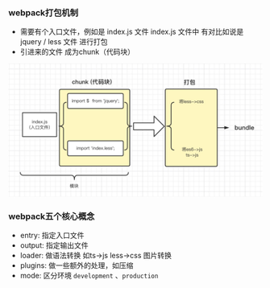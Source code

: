 <!--
 * @Description: 
 * @Author: liyongshuai
 * @Date: 2022-05-02 16:10:40
 * @LastEditTime: 2022-05-02 17:24:20
 * @LastEditors: liyongshuai
-->


### webpack打包机制
- 需要有个入口文件，例如是 index.js 文件 index.js 文件中 有对比如说是jquery / less 文件 进行打包
- 引进来的文件 成为chunk（代码块）


![webpack 打包机制原理图](./md_asset/1651481997121.jpg)

### webpack五个核心概念
- entry: 指定入口文件
- output: 指定输出文件
- loader: 做语法转换 如ts->js less->css 图片转换
- plugins: 做一些额外的处理，如压缩
- mode: 区分环境 `development` 、`production`